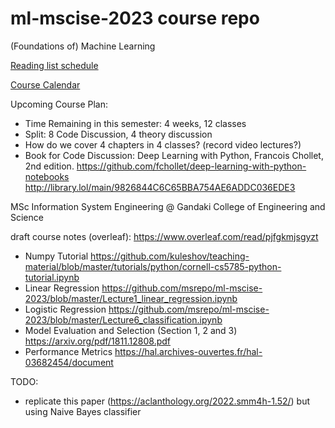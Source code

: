 # ml-mscise-2023 course repo
(Foundations of) Machine Learning

[Reading list schedule](https://docs.google.com/spreadsheets/d/1do9YS3lPw6TGE1KGjmNixm9vsNCbAGLo3KSgsTXpzZ0/edit?usp=sharing)

[Course Calendar](https://calendar.google.com/calendar/embed?height=600&wkst=1&bgcolor=%23ffffff&ctz=Asia%2FKathmandu&src=Mzc0YTE5NmNkYjZjNGRlODk5MDcwMjRjYjM1NGNiNjY1NDMyODljN2JjZDFkM2I1YWZmZTBmMDM2ZWEwZTczNkBncm91cC5jYWxlbmRhci5nb29nbGUuY29t&color=%23E4C441)

Upcoming Course Plan:
 - Time Remaining in this semester: 4 weeks, 12 classes
 - Split: 8 Code Discussion, 4 theory discussion
 - How do we cover 4 chapters in 4 classes? (record video lectures?)
 - Book for Code Discussion: Deep Learning with Python, Francois Chollet, 2nd edition. https://github.com/fchollet/deep-learning-with-python-notebooks http://library.lol/main/9826844C6C65BBA754AE6ADDC036EDE3
 
 

MSc Information System Engineering @ Gandaki College of Engineering and Science

draft course notes (overleaf): https://www.overleaf.com/read/pjfgkmjsgyzt

- Numpy Tutorial  https://github.com/kuleshov/teaching-material/blob/master/tutorials/python/cornell-cs5785-python-tutorial.ipynb
- Linear Regression https://github.com/msrepo/ml-mscise-2023/blob/master/Lecture1_linear_regression.ipynb
- Logistic Regression https://github.com/msrepo/ml-mscise-2023/blob/master/Lecture6_classification.ipynb
- Model Evaluation and Selection (Section 1, 2 and 3) https://arxiv.org/pdf/1811.12808.pdf
- Performance Metrics https://hal.archives-ouvertes.fr/hal-03682454/document


TODO:
 - replicate this paper (https://aclanthology.org/2022.smm4h-1.52/) but using Naive Bayes classifier
